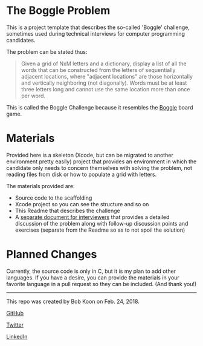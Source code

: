 # The Boggle Problem
This is a project template that describes the so-called 'Boggle' challenge, sometimes used during technical interviews for computer programming candidates.

The problem can be stated thus:

> Given a grid of NxM letters and a dictionary, display a list of all the words that can be constructed from the letters of sequentially adjacent locations, where "adjacent locations" are those horizontally and vertically neighboring (not diagonally). Words must be at least three letters long and cannot use the same location more than once per word.

This is called the Boggle Challenge because it resembles the [Boggle](https://en.wikipedia.org/wiki/Boggle) board game.


# Materials
Provided here is a skeleton (Xcode, but can be migrated to another environment pretty easily) project that provides an environment in which the candidate only needs to concern themselves with solving the problem, not reading files from disk or how to populate a grid with letters.

The materials provided are:
- Source code to the scaffolding
- Xcode project so you can see the structure and so on
- This Readme that describes the challenge
- A [separate document for interviewers](INTERVIEWERS.md) that provides a detailed discussion of the problem along with follow-up discussion points and exercises (separate from the Readme so as to not spoil the solution)


# Planned Changes
Currently, the source code is only in C, but it is my plan to add other languages. If you have a desire, you can provide the materials in your favorite language in a pull request so they can be included. (And thank you!)

------
This repo was created by Bob Koon on Feb. 24, 2018.

[GitHub](https://github.com/BobatBH)

[Twitter](https://twitter.com/Bob_at_BH)

[LinkedIn](https://www.linkedin.com/in/bob-koon-5943/)
